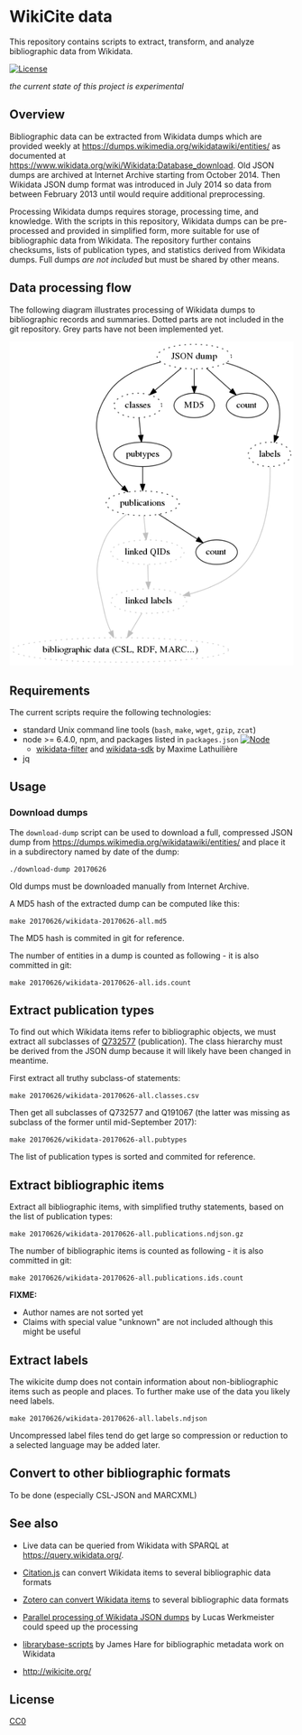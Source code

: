 # WikiCite data

This repository contains scripts to extract, transform, and analyze bibliographic data from Wikidata.

[![License](https://img.shields.io/badge/license-CC0-blue.svg)](https://creativecommons.org/publicdomain/zero/1.0/)

*the current state of this project is experimental*

## Overview

Bibliographic data can be extracted from Wikidata dumps which are provided weekly at <https://dumps.wikimedia.org/wikidatawiki/entities/> as documented at <https://www.wikidata.org/wiki/Wikidata:Database_download>. Old JSON dumps are archived at Internet Archive starting from October 2014. Then Wikidata JSON dump format was introduced in July 2014 so data from between February 2013 until would require additional preprocessing.

Processing Wikidata dumps requires storage, processing time, and knowledge. With the scripts in this repository, Wikidata dumps can be pre-processed and provided in simplified form, more suitable for use of bibliographic data from Wikidata. The repository further contains checksums, lists of publication types, and statistics derived from Wikidata dumps. Full dumps *are not included* but must be shared by other means. 

## Data processing flow

The following diagram illustrates processing of Wikidata dumps to bibliographic records and summaries. Dotted parts are not included in the git repository. Grey parts have not been implemented yet.

![data processing flow](dataflow.png)

## Requirements

The current scripts require the following technologies:

* standard Unix command line tools (`bash`, `make`, `wget`, `gzip`, `zcat`)
* node >= 6.4.0, npm, and packages listed in `packages.json` [![Node](https://img.shields.io/badge/node-%3E=%20v6.4.0-brightgreen.svg)](http://nodejs.org)
    * [wikidata-filter](https://www.npmjs.com/package/wikidata-filter) and [wikidata-sdk](https://www.npmjs.com/package/wikidata-sdk) by Maxime Lathuilière
* jq

## Usage

### Download dumps

The `download-dump` script can be used to download a full, compressed JSON dump from <https://dumps.wikimedia.org/wikidatawiki/entities/> and place it in a subdirectory named by date of the dump:

    ./download-dump 20170626

Old dumps must be downloaded manually from Internet Archive.

A MD5 hash of the extracted dump can be computed like this:

    make 20170626/wikidata-20170626-all.md5

The MD5 hash is commited in git for reference.

The number of entities in a dump is counted as following - it is also committed in git:

    make 20170626/wikidata-20170626-all.ids.count

## Extract publication types

To find out which Wikidata items refer to bibliographic objects, we must extract all subclasses of [Q732577](http://www.wikidata.org/entity/Q732577) (publication). The class hierarchy must be derived from the JSON dump because it will likely have been changed in meantime.

First extract all truthy subclass-of statements:

    make 20170626/wikidata-20170626-all.classes.csv

Then get all subclasses of Q732577 and Q191067 (the latter was missing as subclass of the former until mid-September 2017):

    make 20170626/wikidata-20170626-all.pubtypes

The list of publication types is sorted and commited for reference.

## Extract bibliographic items

Extract all bibliographic items, with simplified truthy statements, based on the list of publication types:

    make 20170626/wikidata-20170626-all.publications.ndjson.gz

The number of bibliographic items is counted as following - it is also committed in git:

    make 20170626/wikidata-20170626-all.publications.ids.count

**FIXME:**

* Author names are not sorted yet
* Claims with special value "unknown" are not included although this might be useful

## Extract labels

The wikicite dump does not contain information about non-bibliographic items such as people and places. To further make use of the data you likely need labels.

    make 20170626/wikidata-20170626-all.labels.ndjson

Uncompressed label files tend do get large so compression or reduction to a selected language may be added later.

## Convert to other bibliographic formats

To be done (especially CSL-JSON and MARCXML)

## See also

* Live data can be queried from Wikidata with SPARQL at <https://query.wikidata.org/>.

* [Citation.js](https://citation.js.org/) can convert Wikidata items to several bibliographic data formats

* [Zotero can convert Wikidata items](https://www.wikidata.org/wiki/Wikidata:Zotero) to several bibliographic data formats

* [Parallel processing of Wikidata JSON dumps](https://lucaswerkmeister.de/posts/2017/09/03/wikidata+dgsh/) by Lucas Werkmeister could speed up the processing

* [librarybase-scripts](https://github.com/harej/librarybase-scripts) by James Hare for bibliographic metadata work on Wikidata

* <http://wikicite.org/>

## License

[CC0](LICENSE.md)
